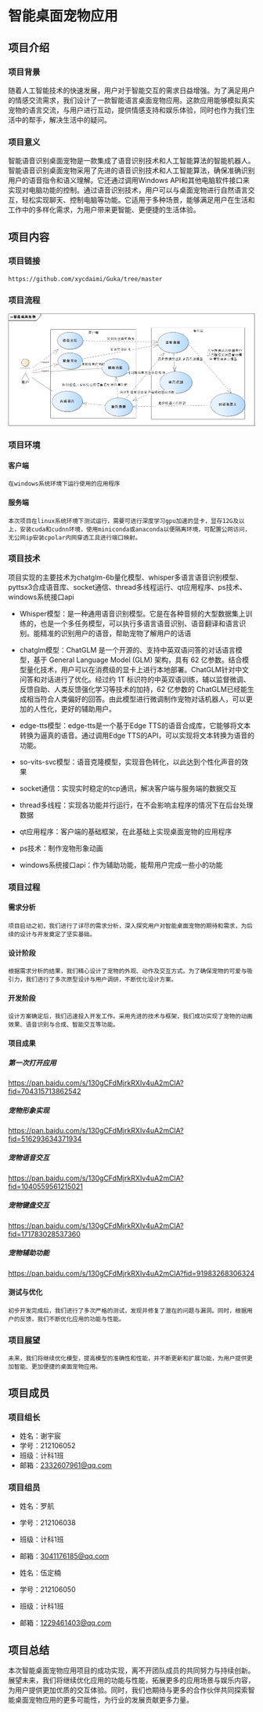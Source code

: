 # 智能桌面宠物应用



## 项目介绍

### 项目背景

随着人工智能技术的快速发展，用户对于智能交互的需求日益增强。为了满足用户的情感交流需求，我们设计了一款智能语言桌面宠物应用。这款应用能够模拟真实宠物的语言交流，与用户进行互动，提供情感支持和娱乐体验，同时也作为我们生活中的帮手，解决生活中的疑问。

### 项目意义

智能语音识别桌面宠物是一款集成了语音识别技术和人工智能算法的智能机器人。智能语音识别桌面宠物采用了先进的语音识别技术和人工智能算法，确保准确识别用户的语音指令和语义理解。它还通过调用Windows API和其他电脑软件接口来实现对电脑功能的控制。通过语音识别技术，用户可以与桌面宠物进行自然语言交互，轻松实现聊天、控制电脑等功能。它适用于多种场景，能够满足用户在生活和工作中的多样化需求，为用户带来更智能、更便捷的生活体验。

## 项目内容

### 项目链接

    https://github.com/xycdaimi/Guka/tree/master

### 项目流程

   ![alt text](image-1.png)

### 项目环境

#### 客户端

    在windows系统环境下运行使用的应用程序

#### 服务端

    本次项目在linux系统环境下测试运行，需要可进行深度学习gpu加速的显卡，显存12G及以上，安装cuda和cudnn环境，使用miniconda或anaconda以便隔离环境，可配置公网访问，无公网ip安装cpolar内网穿透工具进行端口映射。

### 项目技术

项目实现的主要技术为chatglm-6b量化模型、whisper多语言语音识别模型、pyttsx3合成语音库、socket通信、thread多线程运行、qt应用程序、ps技术、windows系统接口api

- Whisper模型：是一种通用语音识别模型。它是在各种音频的大型数据集上训练的，也是一个多任务模型，可以执行多语言语音识别、语音翻译和语言识别。能精准的识别用户的语音，帮助宠物了解用户的话语

- chatglm模型：ChatGLM 是一个开源的、支持中英双语问答的对话语言模型，基于 General Language Model (GLM) 架构，具有 62 亿参数。结合模型量化技术，用户可以在消费级的显卡上进行本地部署。ChatGLM针对中文问答和对话进行了优化。经过约 1T 标识符的中英双语训练，辅以监督微调、反馈自助、人类反馈强化学习等技术的加持，62 亿参数的 ChatGLM已经能生成相当符合人类偏好的回答。由此模型进行微调制作宠物对话机器人，可以更加的人性化，更好的辅助用户。

- edge-tts模型：edge-tts是一个基于Edge TTS的语音合成库，它能够将文本转换为逼真的语音。通过调用Edge TTS的API，可以实现将文本转换为语音的功能。

- so-vits-svc模型：语音克隆模型，实现音色转化，以此达到个性化声音的效果

- socket通信：实现实时稳定的tcp通讯，解决客户端与服务端的数据交互

- thread多线程：实现各功能并行运行，在不会影响主程序的情况下在后台处理数据

- qt应用程序：客户端的基础框架，在此基础上实现桌面宠物的应用程序

- ps技术：制作宠物形象动画

- windows系统接口api：作为辅助功能，能帮用户完成一些小的功能

### 项目过程

#### 需求分析

    项目启动之初，我们进行了详尽的需求分析，深入探究用户对智能桌面宠物的期待和需求，为后续的设计与开发奠定了坚实基础。

####  设计阶段

    根据需求分析的结果，我们精心设计了宠物的外观、动作及交互方式。为了确保宠物的可爱与吸引力，我们进行了多次原型设计与用户调研，不断优化设计方案。

####  开发阶段

    设计方案确定后，我们迅速投入开发工作。采用先进的技术与框架，我们成功实现了宠物的动画效果、语音识别与合成、智能交互等功能。

#### 项目成果

##### 第一次打开应用

https://pan.baidu.com/s/130gCFdMjrkRXIv4uA2mClA?fid=704315713862542

##### 宠物形象实现

https://pan.baidu.com/s/130gCFdMjrkRXIv4uA2mClA?fid=516293634371934

##### 宠物语音交互

https://pan.baidu.com/s/130gCFdMjrkRXIv4uA2mClA?fid=1040559561215021

##### 宠物键盘交互

https://pan.baidu.com/s/130gCFdMjrkRXIv4uA2mClA?fid=171783028537360

##### 宠物辅助功能

https://pan.baidu.com/s/130gCFdMjrkRXIv4uA2mClA?fid=91983268306324

####  测试与优化

    初步开发完成后，我们进行了多次严格的测试，发现并修复了潜在的问题与漏洞。同时，根据用户的反馈，我们不断优化应用的功能与性能。

### 项目展望

    未来，我们将继续优化模型，提高模型的准确性和性能，并不断更新和扩展功能，为用户提供更加智能、更加便捷的桌面宠物应用。

## 项目成员

### 项目组长

- 姓名：谢宇宸
- 学号：212106052
- 班级：计科1班
- 邮箱：2332607961@qq.com

### 项目组员

- 姓名：罗航
- 学号：212106038
- 班级：计科1班
- 邮箱：3041176185@qq.com

- 姓名：伍定楠
- 学号：212106050
- 班级：计科1班
- 邮箱：1229461403@qq.com

## 项目总结

本次智能桌面宠物应用项目的成功实现，离不开团队成员的共同努力与持续创新。展望未来，我们将继续优化应用的功能与性能，拓展更多的应用场景与娱乐内容，为用户提供更加优质的交互体验。同时，我们也期待与更多的合作伙伴共同探索智能桌面宠物应用的更多可能性，为行业的发展贡献更多力量。